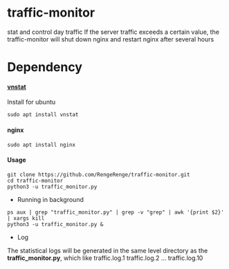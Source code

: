 # traffic-monitor
stat and control day traffic
If the server traffic exceeds a certain value, the traffic-monitor will shut down nginx and restart nginx after several hours
# Dependency

#### [vnstat](https://github.com/vergoh/vnstat)

Install for ubuntu
```shell
sudo apt install vnstat
```
#### nginx

```shell
sudo apt install nginx
```

#### Usage

```shell
git clone https://github.com/RengeRenge/traffic-monitor.git
cd traffic-monitor
python3 -u traffic_monitor.py
```

- Running in background
```shell
ps aux | grep "traffic_monitor.py" | grep -v "grep" | awk '{print $2}' | xargs kill
python3 -u traffic_monitor.py &
```

- Log

The statistical logs will be generated in the same level directory as the **traffic_monitor.py**, which like traffic.log.1 traffic.log.2 ... traffic.log.10
